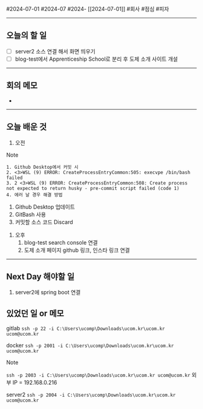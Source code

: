 #2024-07-01 #2024-07 #2024- [[2024-07-01]]
#회사 #점심 #피자 

---
## 오늘의 할 일
- [ ] server2 소스 연결 해서 화면 띄우기
- [ ] blog-test에서 Apprenticeship School로 분리 후 도제 소개 사이트 개설
---
## 회의 메모
- 
---
## 오늘 배운 것
1. 오전

> [!NOTE]
>     1. Github Desktop에서 커밋 시 
>     2. <3>WSL (9) ERROR: CreateProcessEntryCommon:505: execvpe /bin/bash failed 
>     3. 2 <3>WSL (9) ERROR: CreateProcessEntryCommon:508: Create process not expected to return husky - pre-commit script failed (code 1)
>     4. 에러 날 경우 해결 방법
> 1.  Github Desktop 업데이트
> 2. GitBash 사용
> 3. 커밋할 소스 코드 Discard

1. 오후
    1. blog-test search console 연결 
    2. 도제 소개 페이지 github 링크, 인스타 링크 연결

---
## Next Day 해야할 일
1. server2에 spring boot 연결


## 있었던 일 or 메모




gitlab
`ssh -p 22 -i C:\Users\ucomp\Downloads\ucom.kr\ucom.kr ucom@ucom.kr`

docker
`ssh -p 2001 -i C:\Users\ucomp\Downloads\ucom.kr\ucom.kr ucom@ucom.kr`

> [!NOTE]
> 
> `ssh -p 2003 -i C:\Users\ucomp\Downloads\ucom.kr\ucom.kr ucom@ucom.kr`
> 외부 IP = 192.168.0.216

server2
`ssh -p 2004 -i C:\Users\ucomp\Downloads\ucom.kr\ucom.kr ucom@ucom.kr`